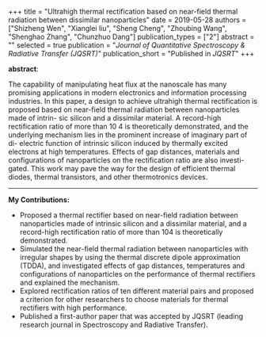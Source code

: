 +++
title = "Ultrahigh thermal rectification based on near-field thermal radiation between dissimilar nanoparticles"
date = 2019-05-28
authors = ["Shizheng Wen", "Xianglei liu", "Sheng Cheng", "Zhoubing Wang", "Shenghao Zhang", "Chunzhuo Dang"]
publication_types = ["2"]
abstract = ""
selected = true
publication = "*Journal of Quantitative Spectroscopy & Radiative Transfer (JQSRT)*"
publication_short = "Published in *JQSRT*"
+++

**abstract**:

The capability of manipulating heat flux at the nanoscale has many promising applications in modern electronics and information processing industries. In this paper, a design to achieve ultrahigh thermal rectification is proposed based on near-field thermal radiation between nanoparticles made of intrin- sic silicon and a dissimilar material. A record-high rectification ratio of more than 10 4 is theoretically demonstrated, and the underlying mechanism lies in the prominent increase of imaginary part of di- electric function of intrinsic silicon induced by thermally excited electrons at high temperatures. Effects of gap distances, materials and configurations of nanoparticles on the rectification ratio are also investi- gated. This work may pave the way for the design of efficient thermal diodes, thermal transistors, and other thermotronics devices.

---

__My Contributions:__

+	Proposed a thermal rectifier based on near-field radiation between nanoparticles made of intrinsic silicon and a dissimilar material, and a record-high rectification ratio of more than 104 is theoretically demonstrated.
+	Simulated the near-field thermal radiation between nanoparticles with irregular shapes by using the thermal discrete dipole approximation (TDDA), and investigated effects of gap distances, temperatures and configurations of nanoparticles on the performance of thermal rectifiers and explained the mechanism.  
+	Explored rectification ratios of ten different material pairs and proposed a criterion for other researchers to choose materials for thermal rectifiers with high performance.
+	Published a first-author paper that was accepted by JQSRT (leading research journal in Spectroscopy and Radiative Transfer).
